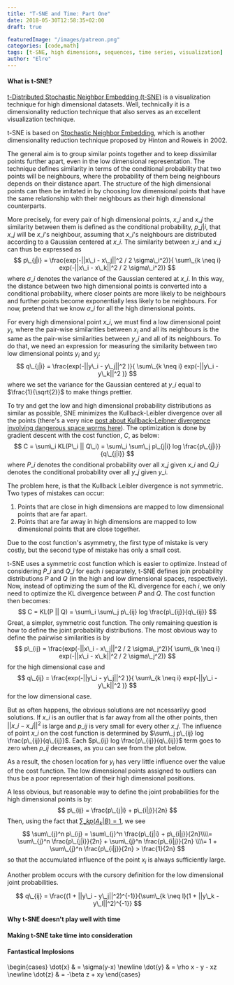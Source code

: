 ```yaml
---
title: "T-SNE and Time: Part One"
date: 2018-05-30T12:58:35+02:00
draft: true

featuredImage: "/images/patreon.png"
categories: [code,math]
tags: [t-SNE, high dimensions, sequences, time series, visualization]
author: "Elre"
---
```


#### What is t-SNE?

[t-Distributed Stochastic Neighbor Embedding (t-SNE)](https://lvdmaaten.github.io/tsne/) is a visualization technique for high dimensional datasets. Well, technically it is a dimensionality reduction technique that also serves as an excellent visualization technique.

t-SNE is based on [Stochastic Neighbor Embedding](https://www.cs.toronto.edu/~fritz/absps/sne.pdf), which is another dimensionality reduction technique proposed by Hinton and Roweis in 2002. 

The general aim is to group similar points together and to keep dissimilar points further apart, even in the low dimensional representation. The technique defines similarity in terms of the conditional probability that two points will be neighbours, where the probability of them being neighbours depends on their distance apart. The structure of the high dimensional points can then be imitated in by choosing low dimensional points that have the same relationship with their neighbours as their high dimensional counterparts.

More precisely, for every pair of high dimensional points, $x\_i$ and $x\_j$ the similarity between them is defined as the conditional probability, $p\_{j|i}$, that $x\_j$ will be $x\_i$'s neighbour, assuming that $x\_i$'s neighbours are distributed according to a Gaussian centered at $x\_i$. The similarity between $x\_i$ and $x\_j$ can thus be expressed as
$$
	p\_{j|i} = \frac{exp(-||x\_i - x\_j||^2 / 2 \sigma\_i^2)}{ \sum\_{k \neq i} exp(-||x\_i - x\_k||^2 / 2 \sigma\_i^2)}
$$
where $\sigma\_i$ denotes the variance of the Gaussian centered at $x\_i$. In this way, the distance between two high dimensional points is converted into a conditional probability, where closer points are more likely to be neighbours and further points become exponentially less likely to be neighbours.
For now, pretend that we know $\sigma\_i$ for all the high dimensional points.

For every high dimensional point $x\_i$, we must find a low dimensional point $y_i$, where the pair-wise similarities between $x_i$ and all its neighbours is the same as the pair-wise similarities between $y\_i$ and all of its neighbours. To do that, we need an expression for measuring the similarity between two low dimensional points $y_i$ and $y_j$:
$$
	q\_{j|i} = \frac{exp(-||y\_i - y\_j||^2 )}{ \sum\_{k \neq i} exp(-||y\_i - y\_k||^2 )}
$$
where we set the variance for the Gaussian centered at $y\_i$ equal to $\frac{1}{\sqrt{2}}$ to make things prettier.

To try and get the low and high dimensional probability distributions as similar as possible, SNE minimizes the Kullback-Leibler divergence over all the points (there's a very nice [post about Kullback-Leibner divergence involving dangerous space worms here](https://www.countbayesie.com/blog/2017/5/9/kullback-leibler-divergence-explained)). The optimization is done by gradient descent with the cost function, $C$, as below:
$$
	C = \sum\_i KL(P\_i || Q\_i) = \sum\_i \sum\_j p\_{j|i} log \frac{p\_{j|i}}{q\_{j|i}}
$$
where $P\_i$ denotes the conditional probability over all $x\_j$ given $x\_i$ and $Q\_i$ denotes the conditional probability over all $y\_j$ given $y\_i$.

The problem here, is that the Kullback Leibler divergence is not symmetric. Two types of mistakes can occur:

1. Points that are close in high dimensions are mapped to low dimensional points that are far apart. 
2. Points that are far away in high dimensions are mapped to low dimensional points that are close together. 

Due to the cost function's asymmetry, the first type of mistake is very costly, but the second type of mistake has only a small cost.

t-SNE uses a symmetric cost function which is easier to optimize. Instead of considering $P\_i$ and $Q\_i$ for each $i$ separately, t-SNE defines join probability distributions $P$ and $Q$ (in the high and low dimensional spaces, respectively). Now, instead of optimizing the sum of the KL divergence for each $i$, we only need to optimize the KL divergence between $P$ and $Q$. The cost function then becomes:
$$
	C = KL(P || Q) =  \sum\_i \sum\_j p\_{ij} log \frac{p\_{ij}}{q\_{ij}}
$$
Great, a simpler, symmetric cost function. The only remaining question is how to define the joint probability distributions. The most obvious way to define the pairwise similarities is by
$$
	p\_{ij} = \frac{exp(-||x\_i - x\_j||^2 / 2 \sigma\_j^2)}{ \sum\_{k \neq i} exp(-||x\_i - x\_k||^2 / 2 \sigma\_j^2)}
$$
for the high dimensional case and 
$$
	q\_{ij} = \frac{exp(-||y\_i - y\_j||^2 )}{ \sum\_{k \neq i} exp(-||y\_i - y\_k||^2 )}
$$
for the low dimensional case. 

But as often happens, the obvious solutions are not ncessarilyy good solutions. If $x\_i$ is an outlier that is far away from all the other points, then $||x\_i - x\_j||^2$ is large and $p\_{ij}$ is very small for every other $x\_{j}$. The influence of point $x\_{i}$ on the cost function is determined by $\sum\_j p\_{ij} log \frac{p\_{ij}}{q\_{ij}}$. Each $p\_{ij} log \frac{p\_{ij}}{q\_{ij}}$ term goes to zero when $p\_{ij}$ decreases, as you can see from the plot below.

As a result, the chosen location for $y_i$ has very little influence over the value of the cost function. The low dimensional points assigned to outliers can thus be a poor representation of their high dimensional positions.

A less obvious, but reasonable way to define the joint probabilities for the high dimensional points is by:
$$
	p\_{ij} = \frac{p\_{j|i} + p\_{i|j}}{2n}
$$
Then, using the fact that [$\sum\_{k} p(A_k | B) = 1$](https://en.wikipedia.org/wiki/Conditional_probability_distribution#Properties), we see
$$
	\sum\_{j}^n p\_{ij} = \sum\_{j}^n \frac{p\_{j|i} + p\_{i|j}}{2n}\\\\= \sum\_{j}^n \frac{p\_{j|i}}{2n} + \sum\_{j}^n \frac{p\_{i|j}}{2n} \\\\= 1 + \sum\_{j}^n \frac{p\_{i|j}}{2n} > \frac{1}{2n}
$$
so that the accumulated influence of the point $x_i$ is always sufficiently large. 

Another problem occurs with the cursory definition for the low dimensional joint probabilities.

$$
	q\_{ij} = \frac{(1 + ||y\_i - y\_j||^2)^{-1}}{\sum\_{k \neq l}(1 + ||y\_k - y\_l||^2)^{-1}}
$$

#### Why t-SNE doesn't play well with time



#### Making t-SNE take time into consideration

#### Fantastical Implosions


\begin{cases}
\dot{x} & = \sigma(y-x) \newline
\dot{y} & = \rho x - y - xz \newline
\dot{z} & = -\beta z + xy
\end{cases}
